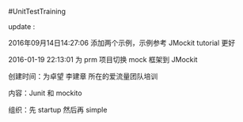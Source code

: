 #UnitTestTraining 



update : 

2016年09月14日14:27:06
添加两个示例，示例参考 JMockit tutorial 更好


2016-01-19 22:13:01
为  prm 项目切换 mock 框架到 JMockit



创建时间：为卓望 李建章 所在的爱流量团队培训

内容：Junit 和 mockito 

组织：先 startup 然后再 simple